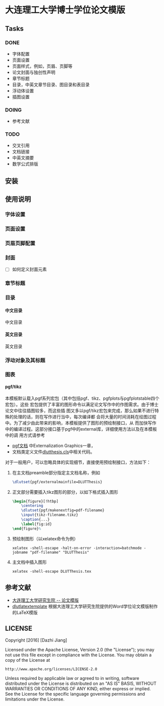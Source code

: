 # 大连理工大学博士学位论文模版

## Tasks

### DONE

- 字体配置
- 页面设置
- 页面样式，例如，页眉、页脚等
- 论文封面与独创性声明
- 章节标题
- 目录，中英文章节目录、图目录和表目录
- 浮动体设置
- 插图设置

### DOING

- 参考文献

### TODO

- 交叉引用
- 文档链接
- 中英文摘要
- 数学公式排版

## 安装

## 使用说明

### 字体设置

### 页面设置

### 页眉页脚配置

### 封面

- [ ] 如何定义封面元素


### 章节标题

### 目录

#### 中文目录

中文目录

#### 英文目录

英文目录

### 浮动对象及其标题

### 图表

#### pgf/tikz

本模板默认载入pgf系列宏包（其中包括pgf、tikz、pgfplots与pgfplotstable四个宏包）。这些
宏包提供了丰富的图形命令以满足论文写作中的作图需求。由于博士论文中往往插图较多，而这些插
图又多以pgf/tikz宏包来完成，那么如果不进行特殊的处理的话，则在写作进行当中，每次编译都
会将大量的时间消耗在绘图过程中。为了减少由此带来的影响，本模板提供了图形的预绘制接口，从
而加快写作中的编译过程。这部分接口基于pgf中的external库，详细使用方法以及在本模板中的调
用方式请参考

- [pgf文档](http://mirrors.ctan.org/graphics/pgf/base/doc/pgfmanual.pdf)
中Externalization Graphics一章，
- 文档类定义文件[dlutthesis.cls](https://github.com/Khaos/DLUTThesis/blob/master/dlutthesis.cls)中相关代码。

对于一般用户，可以忽略具体的实现细节，直接使用预绘制接口，方法如下：

1. 在主文档preamble部分指定主文档名称，例如

    ```latex
    \dlutset{pgf/externalmainfile=DLUTThesis}
    ```

2. 正文部分需要插入tikz图形的部分，以如下格式插入图形

    ```latex
    \begin{figure}[!htbp]
    	\centering
    	\dlutset{pgf/makenextfig=pdf-filename}
    	\input{tikz-filename.tikz}
    	\caption{...}
    	\label{fig:id}
    \end{figure}%
    ```

3. 预绘制图形（以xelatex命令为例）

    ```shell
    xelatex -shell-escape -halt-on-error -interaction=batchmode -jobname "pdf-filename" "DLUTThesis"
    ```

4. 主文档中插入图形

    ```shell
    xelatex -shell-escape DLUTThesis.tex
    ```


## 参考文献

- [大连理工大学研究生院 -- 论文模版](http://gs.dlut.edu.cn/info/1099/7743.htm)
- [dlutlatextemplate](http://code.google.com/p/dlutlatextemplate/)  根据大连理工大学研究生院提供的Word学位论文模版制作的LaTeX模版


## LICENSE

Copyright [2016] [Dazhi Jiang]

Licensed under the Apache License, Version 2.0 (the "License");
you may not use this file except in compliance with the License.
You may obtain a copy of the License at

    http://www.apache.org/licenses/LICENSE-2.0

Unless required by applicable law or agreed to in writing, software
distributed under the License is distributed on an "AS IS" BASIS,
WITHOUT WARRANTIES OR CONDITIONS OF ANY KIND, either express or implied.
See the License for the specific language governing permissions and
limitations under the License.

